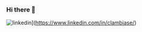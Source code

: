 ### Hi there 👋

![linkedin](https://img.shields.io/badge/Linkedin-0e76a8?style=for-the-badge&logo=Linkedin&logoColor=white)](https://www.linkedin.com/in/clambiase/)

<!--
**clambiase08/clambiase08** is a ✨ _special_ ✨ repository because its `README.md` (this file) appears on your GitHub profile.

Here are some ideas to get you started:

- 🔭 I’m currently working on ...
- 🌱 I’m currently learning ...
- 👯 I’m looking to collaborate on ...
- 🤔 I’m looking for help with ...
- 💬 Ask me about ...
- 📫 How to reach me: ...
- 😄 Pronouns: ...
- ⚡ Fun fact: ...
-->
